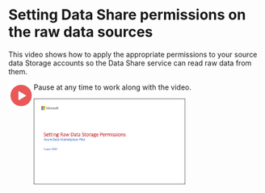 # Setting Data Share permissions on the raw data sources

This video shows how to apply the appropriate permissions to your source data Storage accounts so the Data Share service can read raw data from them.

<a href="https://youtu.be/bHXz-ij-f2A"><img src="./images/Video.png" width="50" style="float:left;align:left;" align="left" target="_blank"></a>

Pause at any time to work along with the video.

<a href="https://youtu.be/bHXz-ij-f2A"><img src="./images/07.png" width="300" style="display:inline-block;"></a>
